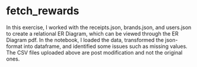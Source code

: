 # fetch_rewards

In this exercise, I worked with the receipts.json, brands.json, and users.json to create a relational ER Diagram, which can be viewed through the ER Diagram pdf. In the notebook, I loaded the data, transformed the json-format into dataframe, and identified some issues such as missing values.
The CSV files uploaded above are post modification and not the original ones.

